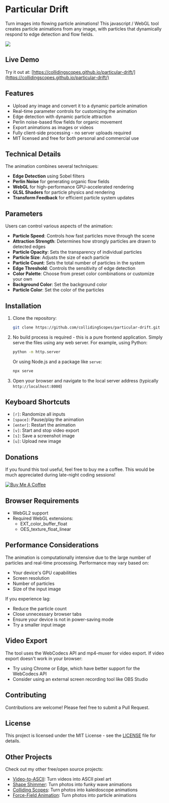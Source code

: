 # Particular Drift

Turn images into flowing particle animations! This javascript / WebGL tool creates particle animations from any image, with particles that dynamically respond to edge detection and flow fields.

<img src="/assets/example.gif">

## Live Demo

Try it out at: [https://collidingscopes.github.io/particular-drift/](https://collidingscopes.github.io/particular-drift/)

## Features

- Upload any image and convert it to a dynamic particle animation
- Real-time parameter controls for customizing the animation
- Edge detection with dynamic particle attraction
- Perlin noise-based flow fields for organic movement
- Export animations as images or videos
- Fully client-side processing - no server uploads required
- MIT licensed and free for both personal and commercial use

## Technical Details

The animation combines several techniques:

- **Edge Detection** using Sobel filters
- **Perlin Noise** for generating organic flow fields
- **WebGL** for high-performance GPU-accelerated rendering
- **GLSL Shaders** for particle physics and rendering
- **Transform Feedback** for efficient particle system updates

## Parameters

Users can control various aspects of the animation:

- **Particle Speed**: Controls how fast particles move through the scene
- **Attraction Strength**: Determines how strongly particles are drawn to detected edges
- **Particle Opacity**: Sets the transparency of individual particles
- **Particle Size**: Adjusts the size of each particle
- **Particle Count**: Sets the total number of particles in the system
- **Edge Threshold**: Controls the sensitivity of edge detection
- **Color Palette**: Choose from preset color combinations or customize your own
- **Background Color**: Set the background color
- **Particle Color**: Set the color of the particles

## Installation

1. Clone the repository:
   ```bash
   git clone https://github.com/collidingScopes/particular-drift.git
   ```

2. No build process is required - this is a pure frontend application. Simply serve the files using any web server. For example, using Python:
   ```bash
   python -m http.server
   ```
   Or using Node.js and a package like `serve`:
   ```bash
   npx serve
   ```

3. Open your browser and navigate to the local server address (typically `http://localhost:8000`)

## Keyboard Shortcuts

- `[r]`: Randomize all inputs
- `[space]`: Pause/play the animation
- `[enter]`: Restart the animation
- `[v]`: Start and stop video export
- `[s]`: Save a screenshot image
- `[u]`: Upload new image

## Donations
If you found this tool useful, feel free to buy me a coffee. This would be much appreciated during late-night coding sessions!

<a href="https://www.buymeacoffee.com/stereoDrift" target="_blank"><img src="https://www.buymeacoffee.com/assets/img/custom_images/yellow_img.png" alt="Buy Me A Coffee"></a>

## Browser Requirements

- WebGL2 support
- Required WebGL extensions:
  - EXT_color_buffer_float
  - OES_texture_float_linear

## Performance Considerations

The animation is computationally intensive due to the large number of particles and real-time processing. Performance may vary based on:
- Your device's GPU capabilities
- Screen resolution
- Number of particles
- Size of the input image

If you experience lag:
- Reduce the particle count
- Close unnecessary browser tabs
- Ensure your device is not in power-saving mode
- Try a smaller input image

## Video Export

The tool uses the WebCodecs API and mp4-muxer for video export. If video export doesn't work in your browser:
- Try using Chrome or Edge, which have better support for the WebCodecs API
- Consider using an external screen recording tool like OBS Studio

## Contributing

Contributions are welcome! Please feel free to submit a Pull Request.

## License

This project is licensed under the MIT License - see the [LICENSE](LICENSE) file for details.

## Other Projects

Check out my other free/open source projects:
- [Video-to-ASCII](https://collidingScopes.github.io/ascii): Turn videos into ASCII pixel art
- [Shape Shimmer](https://collidingScopes.github.io/shimmer): Turn photos into funky wave animations
- [Colliding Scopes](https://collidingScopes.github.io): Turn photos into kaleidoscope animations
- [Force-Field Animation](https://collidingScopes.github.io/forcefield): Turn photos into particle animations